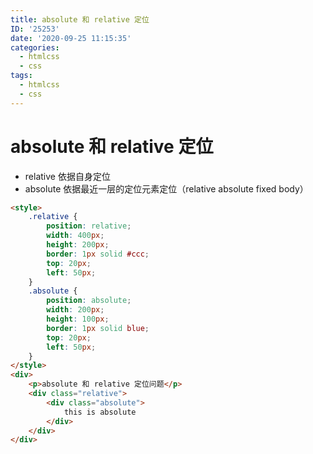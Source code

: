 ```yaml
---
title: absolute 和 relative 定位
ID: '25253'
date: '2020-09-25 11:15:35'
categories:
  - htmlcss
  - css
tags:
  - htmlcss
  - css
---
```


# absolute 和 relative 定位

- relative 依据自身定位
- absolute 依据最近一层的定位元素定位（relative absolute fixed body）

<html-demo>

``` html
<style>
    .relative {
        position: relative;
        width: 400px;
        height: 200px;
        border: 1px solid #ccc;
        top: 20px;
        left: 50px;
    }
    .absolute {
        position: absolute;
        width: 200px;
        height: 100px;
        border: 1px solid blue;
        top: 20px;
        left: 50px;
    }
</style>
<div>
    <p>absolute 和 relative 定位问题</p>
    <div class="relative">
        <div class="absolute">
            this is absolute
        </div>
    </div>
</div>
```

</html-demo>
 
 
 
 
 
 
 
 
 
 
 
 
 
 
 
 
 
 
 
 
 
 
 
